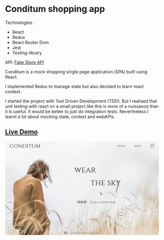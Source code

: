 # Conditum shopping app

Technologies :

- React
- Redux
- React Router Dom
- Jest
- Testing-library

API: [Fake Store API](https://fakestoreapi.com/)

Conditum is a mock shopping single page application (SPA) built using React.

I implemented Redux to manage state but also decided to learn react context.

I started the project with Test Driven Development (TDD). But I realised that unit testing with react on a small project like this is more of a nuissance than it is useful. It would be better to just do integration tests.
Nevertheless I learnt a lot about mocking state, context and webAPIs.

## [Live Demo](https://tomcoso.github.io/shopping-cart/)

<img src='./src/assets/showcase.gif' width='600px'>

